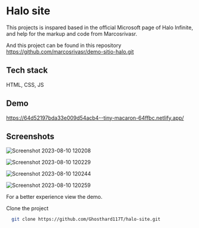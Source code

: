 # Halo site

This projects is inspared based in the official Microsoft page of Halo Infinite, and help for the markup and code from Marcosrivasr.

And this project can be found in this repository
https://github.com/marcosrivasr/demo-sitio-halo.git

## Tech stack
HTML, CSS, JS

## Demo
https://64d52197bda33e009d54acb4--tiny-macaron-64ffbc.netlify.app/

## Screenshots

![Screenshot 2023-08-10 120208](https://github.com/Ghosthard117T/halo-site/assets/132961867/83240294-9728-43f6-a3d3-d8fe5bc82f8c)

![Screenshot 2023-08-10 120229](https://github.com/Ghosthard117T/halo-site/assets/132961867/b6a03151-1167-4d25-9335-0b09744cc0e2)

![Screenshot 2023-08-10 120244](https://github.com/Ghosthard117T/halo-site/assets/132961867/af27588e-ebfe-4e8a-b086-7b27496d7f44)

![Screenshot 2023-08-10 120259](https://github.com/Ghosthard117T/halo-site/assets/132961867/907a9f92-890a-409f-bffb-4eb13650c26f)

For a better experience view the demo.

Clone the project

```bash
  git clone https://github.com/Ghosthard117T/halo-site.git
```
